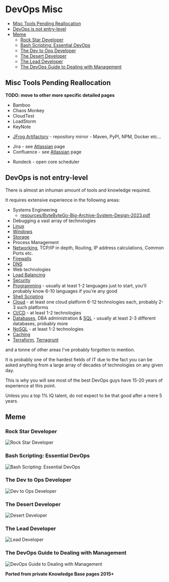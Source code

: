 # DevOps Misc

<!-- INDEX_START -->

- [Misc Tools Pending Reallocation](#misc-tools-pending-reallocation)
- [DevOps is not entry-level](#devops-is-not-entry-level)
- [Meme](#meme)
  - [Rock Star Developer](#rock-star-developer)
  - [Bash Scripting: Essential DevOps](#bash-scripting-essential-devops)
  - [The Dev to Ops Developer](#the-dev-to-ops-developer)
  - [The Desert Developer](#the-desert-developer)
  - [The Lead Developer](#the-lead-developer)
  - [The DevOps Guide to Dealing with Management](#the-devops-guide-to-dealing-with-management)

<!-- INDEX_END -->

## Misc Tools Pending Reallocation

**TODO: move to other more specific detailed pages**

- Bamboo
- Chaos Monkey
- CloudTest
- LoadStorm
- KeyNote

<!-- -->

- [JFrog Artifactory](artifactory.md) - repository mirror -  Maven, PyPI, NPM, Docker etc...

<!-- -->

- Jira - see [Atlassian](atlassian.md) page
- Confluence - see [Atlassian](atlassian.md) page

<!-- -->

- Rundeck - open core scheduler

## DevOps is not entry-level

There is almost an inhuman amount of tools and knowledge required.

It requires extensive experience in the following areas:

- Systems Engineering
  - [resources/ByteByteGo-Big-Archive-System-Design-2023.pdf](resources/ByteByteGo-Big-Archive-System-Design-2023.pdf)
- Debugging a vast array of technologies
- [Linux](linux.md)
- [Windows](windows.md)
- [Storage](storage.md)
- Process Management
- [Networking](networking.md), TCP/IP in depth, Routing, IP address calculations, Common Ports etc.
- [Firewalls](firewalls.md)
- [DNS](dns.md)
- Web technologies
- [Load Balancing](load-balancing.md)
- [Security](security.md)
- [Programming](programming.md) - usually at least 1-2 languages just to start, you'll probably know 6-10 languages
  if you're any good
- [Shell Scripting](shell.md)
- [Cloud](cloud.md) - at least one cloud platform 6-12 technologies each, probably 2-3 such platforms
- [CI/CD](cicd.md) - at least 1-2 technologies
- [Databases](databases.md), DBA administration & [SQL](sql.md) - usually at least 2-3 different databases, probably more
- [NoSQL](README.md#nosql) - at least 1-2 technologies
- [Caching](README.md#caching)
- [Terraform](terraform.md), [Terragrunt](terragrunt.md)

and a tonne of other areas I've probably forgotten to mention.

It is probably one of the hardest fields of IT due to the fact you can be asked anything from a large array of
decades of technologies on any given day.

This is why you will see most of the best DevOps guys have 15-20 years of experience at this point.

Unless you a top 1% IQ talent, do not expect to be that good after a mere 5 years.

## Meme

### Rock Star Developer

![Rock Star Developer](images/rock_star_developer.png)

### Bash Scripting: Essential DevOps

![Bash Scripting: Essential DevOps](images/orly_bash_scripting_essential_devops.png)

### The Dev to Ops Developer

![Dev to Ops Developer](images/orly_dev_to_ops_developer.png)

### The Desert Developer

![Desert Developer](images/orly_desert_developer.png)

### The Lead Developer

![Lead Developer](images/orly_lead_developer.png)

### The DevOps Guide to Dealing with Management

![DevOps Guide to Dealing with Management](images/orly_devops_guide_to_dealing_with_management.png)

**Ported from private Knowledge Base pages 2015+**
